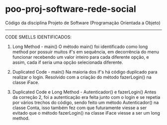 # poo-proj-software-rede-social
Código da disciplina Projeto de Software (Programação Orientada a Objeto)

--------------------------------------------------------------------------------------------------------------------------------------------------------

CODE SMELLS IDENTIFICADOS:
1) Long Method - main()
O método main() foi identificado como long method por possuir muitos if's em sequência, em decorrência do menu funcionar recebendo um valor inteiro para cada diferente opção, e assim, cada if seria uma opção selecionada diferente.

2) Duplicated Code - main()
Na maioria dos if's há código duplicado para realizar o login.
Resolvido com a criação do método fazerLogin() na classe iFace.

3) Duplicated Code e Long Method - Autenticador() e fazerLogin()
Antes da correção 2, foi a autenticação era feita junto com o login e se repetia por vários trechos do código, sendo feito um método Autenticador() na classe Conta, isso também fez com que futuramente viesse a ser evitado que o método fazerLogin() na classe iFace viesse a ser um long method.
